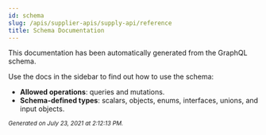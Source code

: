 ```yaml
---
id: schema
slug: /apis/supplier-apis/supply-api/reference
title: Schema Documentation
---
```


This documentation has been automatically generated from the GraphQL schema.

Use the docs in the sidebar to find out how to use the schema:

- **Allowed operations**: queries and mutations.
- **Schema-defined types**: scalars, objects, enums, interfaces, unions, and input objects.

<small><i>Generated on July 23, 2021 at 2:12:13 PM.</i></small>

